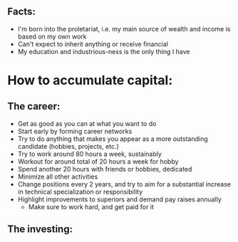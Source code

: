 ## Facts:
- I'm born into the proletariat, i.e. my main source of wealth and income is based on my own work
- Can't expect to inherit anything or receive financial 
- My education and industrious-ness is the only thing I have

# How to accumulate capital:

## The career:
- Get as good as you can at what you want to do
- Start early by forming career networks
- Try to do anything that makes you appear as a more outstanding candidate (hobbies, projects, etc.)
- Try to work around 80 hours a week, sustainably
- Workout for around total of 20 hours a week for hobby
- Spend another 20 hours with friends or hobbies, dedicated
- Minimize all other activities
- Change positions every 2 years, and try to aim for a substantial increase in technical specialization or responsibility
- Highlight improvements to superiors and demand pay raises annually
	- Make sure to work hard, and get paid for it

## The investing:
